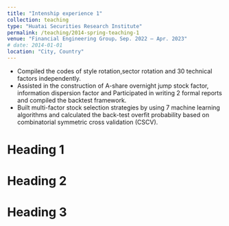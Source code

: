 ```yaml
---
title: "Intenship experience 1"
collection: teaching
type: "Huatai Securities Research Institute"
permalink: /teaching/2014-spring-teaching-1
venue: "Financial Engineering Group，Sep. 2022 — Apr. 2023"
# date: 2014-01-01
location: "City, Country"
---
```

* Compiled the codes of style rotation,sector rotation and 30 technical factors independently.
* Assisted in the construction of A-share overnight jump stock factor, information dispersion factor and Participated in writing 2 formal reports and compiled the 
  backtest framework.
* Built multi-factor stock selection strategies by using 7 machine learning algorithms and calculated the back-test overfit probability based on combinatorial symmetric cross validation (CSCV).




Heading 1
======

Heading 2
======

Heading 3
======
